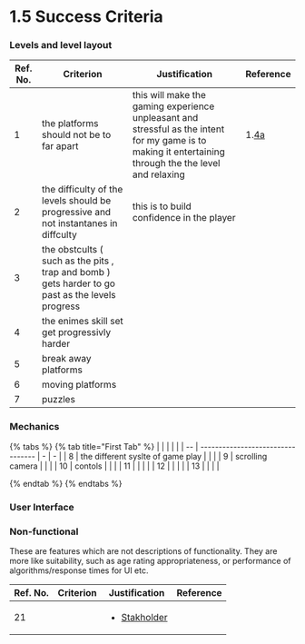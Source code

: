 # 1.5 Success Criteria

### Levels and level layout

| Ref. No. | Criterion                                                                                         | Justification                                                                                                                                              | Reference                                                               |
| -------- | ------------------------------------------------------------------------------------------------- | ---------------------------------------------------------------------------------------------------------------------------------------------------------- | ----------------------------------------------------------------------- |
| 1        | the platforms should not be to far apart                                                          | this will make the gaming  experience  unpleasant and stressful as the intent for my game is to making it entertaining through the the level and relaxing  | 1.[4a](1.4a-features-of-the-proposed-solution.md#levels-and-challenges) |
| 2        | the difficulty of the levels should be progressive and not instantanes in diffculty               | this is to build confidence in the player                                                                                                                  |                                                                         |
| 3        | the obstcults ( such as the pits , trap and bomb ) gets harder to go past as the levels progress  |                                                                                                                                                            |                                                                         |
| 4        | the enimes skill set get progressivly harder                                                      |                                                                                                                                                            |                                                                         |
| 5        | break away platforms                                                                              |                                                                                                                                                            |                                                                         |
| 6        | moving platforms                                                                                  |                                                                                                                                                            |                                                                         |
| 7        | puzzles                                                                                           |                                                                                                                                                            |                                                                         |

### Mechanics

{% tabs %}
{% tab title="First Tab" %}
|    |                                   |   |   |
| -- | --------------------------------- | - | - |
| 8  | the different syslte of game play |   |   |
| 9  | scrolling camera                  |   |   |
| 10 | contols                           |   |   |
| 11 |                                   |   |   |
| 12 |                                   |   |   |
| 13 |                                   |   |   |


{% endtab %}
{% endtabs %}







### User Interface







### Non-functional

These are features which are not descriptions of functionality. They are more like suitability, such as age rating appropriateness, or performance of algorithms/response times for UI etc.

| Ref. No. | Criterion | Justification                                                  | Reference |
| -------- | --------- | -------------------------------------------------------------- | --------- |
| 21       |           | <ul><li><a href="1.2-stakeholders.md">Stakholder</a></li></ul> |           |
